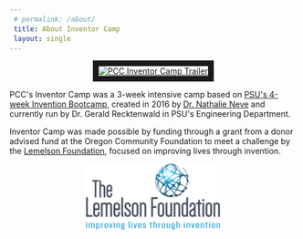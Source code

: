 ```yaml
---
 # permalink: /about/
 title: About Inventor Camp
 layout: single
---
```




<p align= "center">
<a href="http://www.youtube.com/watch?feature=player_embedded&v=Jec6poHWWAo&feature" target="_blank"><img src="http://img.youtube.com/vi/Jec6poHWWAo/0.jpg" 
alt="PCC Inventor Camp Trailer" width="600" height="360" border="10" /></a>
</p>

PCC's Inventor Camp was a 3-week intensive camp based on [PSU's 4-week Invention Bootcamp](https://www.pdx.edu/cecs/invention-bootcamp), created in 2016 by [Dr. Nathalie Neve](mailto:neve.nathalie@gmail.com) and currently run by Dr. Gerald Recktenwald in PSU's Engineering Department. 

Inventor Camp was made possible by funding through a grant from a donor advised fund at the Oregon Community Foundation to meet a challenge by the [Lemelson Foundation](https://www.lemelson.org/), focused on improving lives through invention.

<p align="center">
<img width ="240" src ="/assets/images/TLF_logo_CMYK.png">
</p>